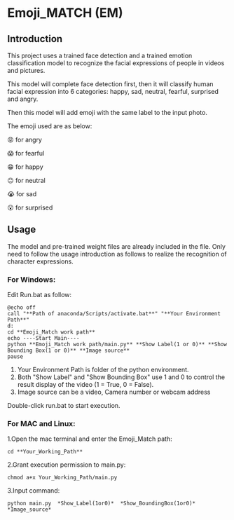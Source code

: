 # Emoji_MATCH (EM)

## Introduction
This project uses a trained face detection and a trained emotion classification model to recognize the facial expressions of people in videos and pictures.

This model will complete face detection first, then it will classify human facial expression into 6 categories: happy, sad, neutral, fearful, surprised and angry.

Then this model will add emoji with the same label to the input photo.

The emoji used are as below:

😡  for angry

😱  for fearful

😁  for happy

😐  for neutral

😭  for sad

😮  for surprised


## Usage
The model and pre-trained weight files are already included in the file. Only need to follow the usage introduction as follows to realize the recognition of character expressions.

### For Windows:
Edit Run.bat as follow:

    @echo off
    call "**Path of anaconda/Scripts/activate.bat**" "**Your Environment Path**"
    d:
    cd **Emoji_Match work path**
    echo ----Start Main----
    python **Emoji_Match work path/main.py** **Show Label(1 or 0)** **Show Bounding Box(1 or 0)** **Image source**
    pause

   1. Your Environment Path is folder of the python environment.
   2. Both "Show Label" and "Show Bounding Box" use 1 and 0 to control the result display of the video (1 = True, 0 = False).   
   3. Image source can be a video, Camera number or webcam address

Double-click run.bat to start execution.

### For MAC and Linux:
1.Open the mac terminal and enter the Emoji_Match path: 
    
    cd **Your_Working_Path** 
2.Grant execution permission to main.py: 
    
    chmod a+x Your_Working_Path/main.py
3.Input command: 

    python main.py  *Show_Label(1or0)*  *Show_BoundingBox(1or0)*  *Image_source*


